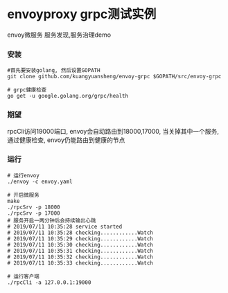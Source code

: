 # envoyproxy grpc测试实例
envoy微服务 服务发现,服务治理demo

### 安装
```
#首先要安装golang, 然后设置GOPATH
git clone github.com/kuangyuansheng/envoy-grpc $GOPATH/src/envoy-grpc

# grpc健康检查
go get -u google.golang.org/grpc/health
```

### 期望
rpcCli访问19000端口,  envoy会自动路由到18000,17000,  当关掉其中一个服务, 通过健康检查, envoy仍能路由到健康的节点

### 运行
```
# 运行envoy
./envoy -c envoy.yaml

# 开启微服务
make
./rpcSrv -p 18000
./rpcSrv -p 17000
# 服务开启一两分钟后会持续输出心跳
# 2019/07/11 10:35:28 service started
# 2019/07/11 10:35:28 checking............Watch
# 2019/07/11 10:35:29 checking............Watch
# 2019/07/11 10:35:30 checking............Watch
# 2019/07/11 10:35:31 checking............Watch
# 2019/07/11 10:35:32 checking............Watch
# 2019/07/11 10:35:33 checking............Watch

# 运行客户端
./rpcCli -a 127.0.0.1:19000
```




